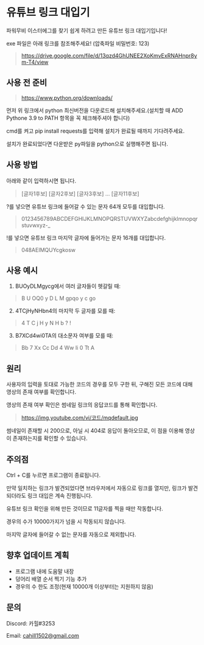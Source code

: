 유튜브 링크 대입기
=============
파워무비 이스터에그를 찾기 쉽게 하려고 만든 유튜브 링크 대입기입니다!

exe 파일은 아래 링크를 참조해주세요! (압축파일 비밀번호: 123)

> https://drive.google.com/file/d/13qzd4GhUNEE2XoKmvExRNAHnpr8ym-T4/view

사용 전 준비
-------------
> https://www.python.org/downloads/

먼저 위 링크에서 python 최신버전을 다운로드해 설치해주세요.(설치할 때 ADD Pythone 3.9 to PATH 항목을 꼭 체크해주셔야 합니다)

cmd를 켜고 pip install requests를 입력해 설치가 완료될 때까지 기다려주세요.

설치가 완료되었다면 다운받은 py파일을 python으로 실행해주면 됩니다.

사용 방법
-------------
아래와 같이 입력하시면 됩니다.

> \[글자1후보] \[글자2후보] \[글자3후보] ... \[글자11후보]

?를 넣으면 유튜브 링크에 들어갈 수 있는 문자 64개 모두를 대입합니다.

> 0123456789ABCDEFGHIJKLMNOPQRSTUVWXYZabcdefghijklmnopqrstuvwxyz-\_

!를 넣으면 유튜브 링크 마지막 글자에 들어가는 문자 16개를 대입합니다.

> 048AEIMQUYcgkosw

사용 예시
-------------
1. BUOyDLMgycg에서 여러 글자들이 헷갈릴 때:
> B U OQ0 y D L M gpqo y c go

2. 4TCjHyNHbn4의 마지막 두 글자를 모를 때:
> 4 T C j H y N H b ? !

3. B7XCd4wi0TA의 대소문자 여부를 모를 때:
> Bb 7 Xx Cc Dd 4 Ww Ii 0 Tt A

원리
-------------
사용자의 입력을 토대로 가능한 코드의 경우를 모두 구한 뒤,
구해진 모든 코드에 대해 영상의 존재 여부를 확인합니다.

영상의 존재 여부 확인은 썸네일 링크의 응답코드를 통해 확인합니다.

> https://img.youtube.com/vi/코드/mqdefault.jpg

썸네일이 존재할 시 200으로, 아닐 시 404로 응답이 돌아오므로,
이 점을 이용해 영상이 존재하는지를 확인할 수 있습니다.

주의점
-------------
Ctrl + C를 누르면 프로그램이 종료됩니다.

만약 일치하는 링크가 발견되었다면 브라우저에서 자동으로 링크를 열지만,
링크가 발견되더라도 링크 대입은 계속 진행됩니다.

유튜브 링크 확인을 위해 만든 것이므로 11글자를 찍을 때만 작동합니다.

경우의 수가 10000가지가 넘을 시 작동되지 않습니다.

마지막 글자에 들어갈 수 없는 문자를 자동으로 제외합니다.

향후 업데이트 계획
-------------
- 프로그램 내에 도움말 내장
- 덩어리 배열 순서 찍기 기능 추가
- 경우의 수 한도 조정(현재 10000개 이상부터는 지원하지 않음)

문의
-------------
Discord: 카힐#3253

Email: cahill1502@gmail.com
